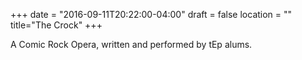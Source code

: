 +++
date = "2016-09-11T20:22:00-04:00"
draft = false
location = ""
title="The Crock"
+++

A Comic Rock Opera, written and performed by tEp alums.
